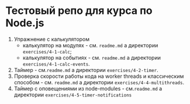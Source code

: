 # Тестовый репо для курса по Node.js

1) Упражнение с калькулятором
    - калькулятор на модулях - см. `readme.md` а директории `exercises/4-1-calc`;
    - калькулятор на событиях - см. `readme.md` а директории `exercises/4-1-calc-events`.
2) Таймер - см.`readme.md` а директории `exercises/4-2-timer`.
3) Проверка скорости работы кода на worker threads и классическим способом -
см. `readme.md` а директории `exercises/4-4-multithreads`.
4) Таймер с оповещениями из node-modules - см.`readme.md` а директории `exercises/4-5-timer-notifications`
